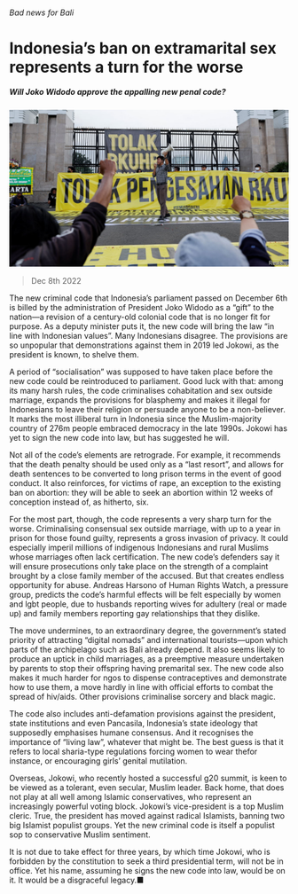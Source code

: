 ###### Bad news for Bali

# Indonesia’s ban on extramarital sex represents a turn for the worse 

##### Will Joko Widodo approve the appalling new penal code? 

![image](images/20221210_ASP502.jpg) 

> Dec 8th 2022 

The new criminal code that Indonesia’s parliament passed on December 6th is billed by the administration of President Joko Widodo as a “gift” to the nation—a revision of a century-old colonial code that is no longer fit for purpose. As a deputy minister puts it, the new code will bring the law “in line with Indonesian values”. Many Indonesians disagree. The provisions are so unpopular that demonstrations against them in 2019 led Jokowi, as the president is known, to shelve them.

A period of “socialisation” was supposed to have taken place before the new code could be reintroduced to parliament. Good luck with that: among its many harsh rules, the code criminalises cohabitation and sex outside marriage, expands the provisions for blasphemy and makes it illegal for Indonesians to leave their religion or persuade anyone to be a non-believer. It marks the most illiberal turn in Indonesia since the Muslim-majority country of 276m people embraced democracy in the late 1990s. Jokowi has yet to sign the new code into law, but has suggested he will.

 Not all of the code’s elements are retrograde. For example, it recommends that the death penalty should be used only as a “last resort”, and allows for death sentences to be converted to long prison terms in the event of good conduct. It also reinforces, for victims of rape, an exception to the existing ban on abortion: they will be able to seek an abortion within 12 weeks of conception instead of, as hitherto, six.

For the most part, though, the code represents a very sharp turn for the worse. Criminalising consensual sex outside marriage, with up to a year in prison for those found guilty, represents a gross invasion of privacy. It could especially imperil millions of indigenous Indonesians and rural Muslims whose marriages often lack certification. The new code’s defenders say it will ensure prosecutions only take place on the strength of a complaint brought by a close family member of the accused. But that creates endless opportunity for abuse. Andreas Harsono of Human Rights Watch, a pressure group, predicts the code’s harmful effects will be felt especially by women and lgbt people, due to husbands reporting wives for adultery (real or made up) and family members reporting gay relationships that they dislike.

The move undermines, to an extraordinary degree, the government’s stated priority of attracting “digital nomads” and international tourists—upon which parts of the archipelago such as Bali already depend. It also seems likely to produce an uptick in child marriages, as a preemptive measure undertaken by parents to stop their offspring having premarital sex. The new code also makes it much harder for ngos to dispense contraceptives and demonstrate how to use them, a move hardly in line with official efforts to combat the spread of hiv/aids. Other provisions criminalise sorcery and black magic.

The code also includes anti-defamation provisions against the president, state institutions and even Pancasila, Indonesia’s state ideology that supposedly emphasises humane consensus. And it recognises the importance of “living law”, whatever that might be. The best guess is that it refers to local sharia-type regulations forcing women to wear thefor instance, or encouraging girls’ genital mutilation.

Overseas, Jokowi, who recently hosted a successful g20 summit, is keen to be viewed as a tolerant, even secular, Muslim leader. Back home, that does not play at all well among Islamic conservatives, who represent an increasingly powerful voting block. Jokowi’s vice-president is a top Muslim cleric. True, the president has moved against radical Islamists, banning two big Islamist populist groups. Yet the new criminal code is itself a populist sop to conservative Muslim sentiment.

It is not due to take effect for three years, by which time Jokowi, who is forbidden by the constitution to seek a third presidential term, will not be in office. Yet his name, assuming he signs the new code into law, would be on it. It would be a disgraceful legacy.■

